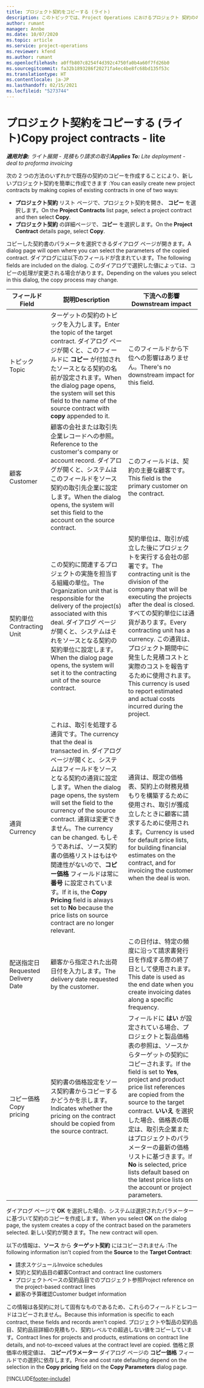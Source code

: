 ```yaml
---
title: プロジェクト契約をコピーする (ライト)
description: このトピックでは、Project Operations におけるプロジェクト 契約ののコピーについて説明します。
author: rumant
manager: Annbe
ms.date: 10/07/2020
ms.topic: article
ms.service: project-operations
ms.reviewer: kfend
ms.author: rumant
ms.openlocfilehash: a0ffb807c8254f4d392c4750fa0b4a60f7fd26b0
ms.sourcegitcommit: fa32b1893286f20271fa4ec4be8fc68bd135f53c
ms.translationtype: HT
ms.contentlocale: ja-JP
ms.lasthandoff: 02/15/2021
ms.locfileid: "5273744"
---
```

# <a name="copy-project-contracts---lite"></a><span data-ttu-id="f2f2c-103">プロジェクト契約をコピーする (ライト)</span><span class="sxs-lookup"><span data-stu-id="f2f2c-103">Copy project contracts - lite</span></span>

<span data-ttu-id="f2f2c-104">_**適用対象:** ライト展開 - 見積もり請求の取引_</span><span class="sxs-lookup"><span data-stu-id="f2f2c-104">_**Applies To:** Lite deployment - deal to proforma invoicing_</span></span>

<span data-ttu-id="f2f2c-105">次の 2 つの方法のいずれかで既存の契約のコピーを作成することにより、新しいプロジェクト契約を簡単に作成できます :</span><span class="sxs-lookup"><span data-stu-id="f2f2c-105">You can easily create new project contracts by making copies of existing contracts in one of two ways:</span></span> 

  - <span data-ttu-id="f2f2c-106">**プロジェクト契約** リスト ページで、プロジェクト契約を開き、 **コピー** を選択します。</span><span class="sxs-lookup"><span data-stu-id="f2f2c-106">On the **Project Contracts** list page, select a project contract and then select **Copy**.</span></span>
  - <span data-ttu-id="f2f2c-107">**プロジェクト契約** の詳細ページで、**コピー** を選択します。</span><span class="sxs-lookup"><span data-stu-id="f2f2c-107">On the **Project Contract** details page, select **Copy**.</span></span>

<span data-ttu-id="f2f2c-108">コピーした契約書のパラメータを選択できるダイアログ ページが開きます。</span><span class="sxs-lookup"><span data-stu-id="f2f2c-108">A dialog page will open where you can select the parameters of the copied contract.</span></span> <span data-ttu-id="f2f2c-109">ダイアログには以下のフィールドが含まれています。</span><span class="sxs-lookup"><span data-stu-id="f2f2c-109">The following fields are included on the dialog.</span></span> <span data-ttu-id="f2f2c-110">このダイアログで選択した値によっては、コピーの処理が変更される場合があります。</span><span class="sxs-lookup"><span data-stu-id="f2f2c-110">Depending on the values you select in this dialog, the copy process may change.</span></span>

| <span data-ttu-id="f2f2c-111">**フィールド**</span><span class="sxs-lookup"><span data-stu-id="f2f2c-111">**Field**</span></span> | <span data-ttu-id="f2f2c-112">**説明**</span><span class="sxs-lookup"><span data-stu-id="f2f2c-112">**Description**</span></span> | <span data-ttu-id="f2f2c-113">**下流への影響**</span><span class="sxs-lookup"><span data-stu-id="f2f2c-113">**Downstream impact**</span></span> |
| --- | --- | --- |
| <span data-ttu-id="f2f2c-114">トピック</span><span class="sxs-lookup"><span data-stu-id="f2f2c-114">Topic</span></span> | <span data-ttu-id="f2f2c-115">ターゲットの契約のトピックを入力します。</span><span class="sxs-lookup"><span data-stu-id="f2f2c-115">Enter the topic of the target contract.</span></span> <span data-ttu-id="f2f2c-116">ダイアログ ページが開くと、このフィールドに **コピー** が付加されたソースとなる契約の名前が設定されます。</span><span class="sxs-lookup"><span data-stu-id="f2f2c-116">When the dialog page opens, the system will set this field to the name of the source contract with **copy** appended to it.</span></span> | <span data-ttu-id="f2f2c-117">このフィールドから下位への影響はありません。</span><span class="sxs-lookup"><span data-stu-id="f2f2c-117">There's no downstream impact for this field.</span></span> |
| <span data-ttu-id="f2f2c-118">顧客</span><span class="sxs-lookup"><span data-stu-id="f2f2c-118">Customer</span></span> | <span data-ttu-id="f2f2c-119">顧客の会社または取引先企業レコードへの参照。</span><span class="sxs-lookup"><span data-stu-id="f2f2c-119">Reference to the customer's company or account record.</span></span> <span data-ttu-id="f2f2c-120">ダイアログが開くと、システムはこのフィールドをソース契約の取引先企業に設定します。</span><span class="sxs-lookup"><span data-stu-id="f2f2c-120">When the dialog opens, the system will set this field to the account on the source contract.</span></span> | <span data-ttu-id="f2f2c-121">このフィールドは、契約の主要な顧客です。</span><span class="sxs-lookup"><span data-stu-id="f2f2c-121">This field is the primary customer on the contract.</span></span> |
| <span data-ttu-id="f2f2c-122">契約単位</span><span class="sxs-lookup"><span data-stu-id="f2f2c-122">Contracting Unit</span></span> | <span data-ttu-id="f2f2c-123">この契約に関連するプロジェクトの実施を担当する組織の単位。</span><span class="sxs-lookup"><span data-stu-id="f2f2c-123">The Organization unit that is responsible for the delivery of the project(s) associated with this deal.</span></span> <span data-ttu-id="f2f2c-124">ダイアログ ページが開くと、システムはそれをソースとなる契約の契約単位に設定します。</span><span class="sxs-lookup"><span data-stu-id="f2f2c-124">When the dialog page opens, the system will set it to the contracting unit of the source contract.</span></span> | <span data-ttu-id="f2f2c-125">契約単位は、取引が成立した後にプロジェクトを実行する会社の部署です。</span><span class="sxs-lookup"><span data-stu-id="f2f2c-125">The contracting unit is the division of the company that will be executing the projects after the deal is closed.</span></span> <span data-ttu-id="f2f2c-126">すべての契約単位には通貨があります。</span><span class="sxs-lookup"><span data-stu-id="f2f2c-126">Every contracting unit has a currency.</span></span> <span data-ttu-id="f2f2c-127">この通貨は、プロジェクト期間中に発生した見積コストと実際のコストを報告するために使用されます。</span><span class="sxs-lookup"><span data-stu-id="f2f2c-127">This currency is used to report estimated and actual costs incurred during the project.</span></span> |
| <span data-ttu-id="f2f2c-128">通貨</span><span class="sxs-lookup"><span data-stu-id="f2f2c-128">Currency</span></span> | <span data-ttu-id="f2f2c-129">これは、取引を処理する通貨です。</span><span class="sxs-lookup"><span data-stu-id="f2f2c-129">The currency that the deal is transacted in.</span></span> <span data-ttu-id="f2f2c-130">ダイアログ ページが開くと、システムはフィールドをソースとなる契約の通貨に設定します。</span><span class="sxs-lookup"><span data-stu-id="f2f2c-130">When the dialog page opens, the system will set the field to the currency of the source contract.</span></span> <span data-ttu-id="f2f2c-131">通貨は変更できません。</span><span class="sxs-lookup"><span data-stu-id="f2f2c-131">The currency can be changed.</span></span> <span data-ttu-id="f2f2c-132">もしそうであれば、ソース契約書の価格リストはもはや関連性がないので、**コピー価格** フィールドは常に **番号** に設定されています。</span><span class="sxs-lookup"><span data-stu-id="f2f2c-132">If it is, the **Copy Pricing** field is always set to **No** because the price lists on source contract are no longer relevant.</span></span> | <span data-ttu-id="f2f2c-133">通貨は、既定の価格表、契約上の財務見積もりを構築するために使用され、取引が獲成立したときに顧客に請求するために使用されます。</span><span class="sxs-lookup"><span data-stu-id="f2f2c-133">Currency is used for default price lists, for building financial estimates on the contract, and for invoicing the customer when the deal is won.</span></span> |
| <span data-ttu-id="f2f2c-134">配送指定日</span><span class="sxs-lookup"><span data-stu-id="f2f2c-134">Requested Delivery Date</span></span> | <span data-ttu-id="f2f2c-135">顧客から指定された出荷日付を入力します。</span><span class="sxs-lookup"><span data-stu-id="f2f2c-135">The delivery date requested by the customer.</span></span> | <span data-ttu-id="f2f2c-136">この日付は、特定の頻度に沿って請求書発行日を作成する際の終了日として使用されます。</span><span class="sxs-lookup"><span data-stu-id="f2f2c-136">This date is used as the end date when you create invoicing dates along a specific frequency.</span></span> |
| <span data-ttu-id="f2f2c-137">コピー価格</span><span class="sxs-lookup"><span data-stu-id="f2f2c-137">Copy pricing</span></span> | <span data-ttu-id="f2f2c-138">契約書の価格設定をソース契約書からコピーするかどうかを示します。</span><span class="sxs-lookup"><span data-stu-id="f2f2c-138">Indicates whether the pricing on the contract should be copied from the source contract.</span></span> | <span data-ttu-id="f2f2c-139">フィールドに **はい** が設定されている場合、プロジェクトと製品価格表の参照は、ソースからターゲットの契約にコピーされます。</span><span class="sxs-lookup"><span data-stu-id="f2f2c-139">If the field is set to **Yes**, project and product price list references are copied from the source to the target contract.</span></span> <span data-ttu-id="f2f2c-140">**いいえ** を選択した場合、価格表の既定は、取引先企業またはプロジェクトのパラメーターの最新の価格リストに基づきます。</span><span class="sxs-lookup"><span data-stu-id="f2f2c-140">If **No** is selected, price lists default based on the latest price lists on the account or project parameters.</span></span> |

<span data-ttu-id="f2f2c-141">ダイアログ ページで **OK** を選択した場合、システムは選択されたパラメーターに基づいて契約のコピーを作成します。</span><span class="sxs-lookup"><span data-stu-id="f2f2c-141">When you select **OK** on the dialog page, the system creates a copy of the contract based on the parameters selected.</span></span> <span data-ttu-id="f2f2c-142">新しい契約が開きます。</span><span class="sxs-lookup"><span data-stu-id="f2f2c-142">The new contract will open.</span></span>

<span data-ttu-id="f2f2c-143">以下の情報は、**ソース** から **ターゲット契約** にはコピーされません :</span><span class="sxs-lookup"><span data-stu-id="f2f2c-143">The following information isn't copied from the **Source** to the **Target Contract**:</span></span>

  - <span data-ttu-id="f2f2c-144">請求スケジュール</span><span class="sxs-lookup"><span data-stu-id="f2f2c-144">Invoice schedules</span></span>
  - <span data-ttu-id="f2f2c-145">契約と契約品目の顧客</span><span class="sxs-lookup"><span data-stu-id="f2f2c-145">Contract and contract line customers</span></span>
  - <span data-ttu-id="f2f2c-146">プロジェクトベースの契約品目でのプロジェクト参照</span><span class="sxs-lookup"><span data-stu-id="f2f2c-146">Project reference on the project-based contract lines</span></span>
  - <span data-ttu-id="f2f2c-147">顧客の予算確認</span><span class="sxs-lookup"><span data-stu-id="f2f2c-147">Customer budget information</span></span>

<span data-ttu-id="f2f2c-148">この情報は各契約に対して固有なものであるため、これらのフィールドとレコードはコピーされません。</span><span class="sxs-lookup"><span data-stu-id="f2f2c-148">Because this information is specific to each contract, these fields and records aren't copied.</span></span> <span data-ttu-id="f2f2c-149">プロジェクトや製品の契約品目、契約品目詳細の見積もり、契約レベルでの超過しない値をコピーしています。</span><span class="sxs-lookup"><span data-stu-id="f2f2c-149">Contract lines for projects and products, estimations on contract line details, and not-to-exceed values at the contract level are copied.</span></span> <span data-ttu-id="f2f2c-150">価格と原価率の規定値は、 **コピーパラメーター** ダイアログ ページの **コピー価格** フィールドでの選択に依存します。</span><span class="sxs-lookup"><span data-stu-id="f2f2c-150">Price and cost rate defaulting depend on the selection in the **Copy pricing** field on the **Copy Parameters** dialog page.</span></span>


[!INCLUDE[footer-include](../../includes/footer-banner.md)]